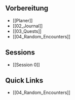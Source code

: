 
## Vorbereitung
- [[Planer]]
- [[02_Journal]]
- [[03_Quests]]
- [[04_Random_Encounters]]

## Sessions
- [[Session 0]]

## Quick Links
- [[04_Random_Encounters]]
